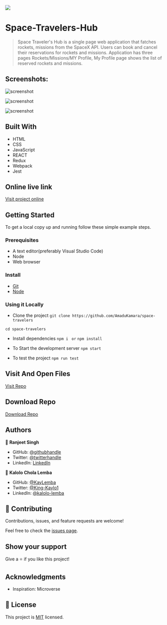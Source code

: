 ![](https://img.shields.io/badge/thecodechaser-blueviolet)

# Space-Travelers-Hub

> Space Traveler's Hub is a single page web application that fatches rockets, missions from the SpaceX API. Users can book and cancel their reservations for rockets and missions. Application has three pages Rockets/Missions/MY Profile, My Profile page shows the list of reserved rockets and missions.

## Screenshots:

![screenshot](./src/images/Screenshot1.png)

![screenshot](./src/images/Screenshot2.png)

![screenshot](./src/images/Screenshot3.png)

## Built With

- HTML
- CSS
- JavaScript
- REACT
- Redux
- Webpack
- Jest

## Online live link

[Visit project online](https://thecodechaser.github.io/book-store/)

## Getting Started

To get a local copy up and running follow these simple example steps.

### Prerequisites
- A text editor(preferably Visual Studio Code)
- Node
- Web browser

### Install
- [Git](https://git-scm.com/downloads)
- [Node](https://nodejs.org/en/download/)

### Using it Locally
- Clone the project
`git clone https://github.com/AmaduKamara/space-travelers`

`cd space-travelers`

- Install dependencies
`npm i `
`or`
`npm install`

- To Start the development server
`npm start`

- To test the project
`npm run test`


## Visit And Open Files

[Visit Repo](https://github.com/thecodechaser/space-travelers-hub)

## Download Repo

[Download Repo](https://github.com/thecodechaser/space-travelers-hub/archive/refs/heads/main.zip)

## Authors

👤 **Ranjeet Singh**

- GitHub: [@githubhandle](https://github.com/thecodechaser)
- Twitter: [@twitterhandle](https://twitter.com/thecodechaser)
- LinkedIn: [LinkedIn](https://linkedin.com/in/thecodechaser)

👤 **Kalolo Chola Lemba**

- GitHub: [@KayLemba](https://github.com/KayLemba)
- Twitter: [@King-Kaylo1](https://twitter.com/King_Kaylo1) 
- LinkedIn: [@kalolo-lemba](https://www.linkedin.com/in/https://www.linkedin.com/in/kalolo-lemba-41a8339a/-41a8339a/)


## 🤝 Contributing

Contributions, issues, and feature requests are welcome!

Feel free to check the [issues page](https://github.com/thecodechaser/space-travelers-hub/issues).

## Show your support

Give a ⭐️ if you like this project!

## Acknowledgments

- Inspiration: Microverse

## 📝 License

This project is [MIT](./MIT.md) licensed.
